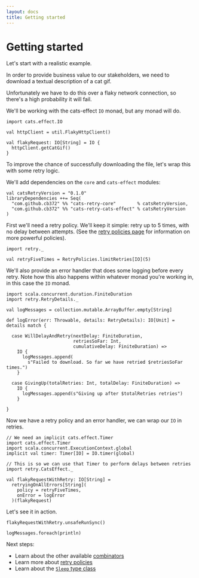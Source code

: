 ```yaml
---
layout: docs
title: Getting started
---
```


# Getting started

Let's start with a realistic example.

In order to provide business value to our stakeholders, we need to download a
textual description of a cat gif.

Unfortunately we have to do this over a flaky network connection, so there's a
high probability it will fail.

We'll be working with the cats-effect `IO` monad, but any monad will do.

```tut:book
import cats.effect.IO

val httpClient = util.FlakyHttpClient()

val flakyRequest: IO[String] = IO {
  httpClient.getCatGif()
}
```

To improve the chance of successfully downloading the file, let's wrap this with
some retry logic.

We'll add dependencies on the `core` and `cats-effect` modules:

```
val catsRetryVersion = "0.1.0"
libraryDependencies ++= Seq(
  "com.github.cb372" %% "cats-retry-core"        % catsRetryVersion,
  "com.github.cb372" %% "cats-retry-cats-effect" % catsRetryVersion
)
```

First we'll need a retry policy. We'll keep it simple: retry up to 5 times, with
no delay between attempts. (See the [retry policies page](policies.html) for
information on more powerful policies).

```tut:book
import retry._

val retryFiveTimes = RetryPolicies.limitRetries[IO](5)
```

We'll also provide an error handler that does some logging before every retry.
Note how this also happens within whatever monad you're working in, in this case
the `IO` monad.

```tut:book
import scala.concurrent.duration.FiniteDuration
import retry.RetryDetails._

val logMessages = collection.mutable.ArrayBuffer.empty[String]

def logError(err: Throwable, details: RetryDetails): IO[Unit] = details match {

  case WillDelayAndRetry(nextDelay: FiniteDuration,
                         retriesSoFar: Int,
                         cumulativeDelay: FiniteDuration) =>
    IO {
      logMessages.append(
        s"Failed to download. So far we have retried $retriesSoFar times.")
    }

  case GivingUp(totalRetries: Int, totalDelay: FiniteDuration) =>
    IO {
      logMessages.append(s"Giving up after $totalRetries retries")
    }

}
```

Now we have a retry policy and an error handler, we can wrap our `IO` in
retries.

```tut:book
// We need an implicit cats.effect.Timer
import cats.effect.Timer
import scala.concurrent.ExecutionContext.global
implicit val timer: Timer[IO] = IO.timer(global)

// This is so we can use that Timer to perform delays between retries
import retry.CatsEffect._

val flakyRequestWithRetry: IO[String] =
  retryingOnAllErrors[String](
    policy = retryFiveTimes,
    onError = logError
  )(flakyRequest)
```

Let's see it in action.

```tut
flakyRequestWithRetry.unsafeRunSync()

logMessages.foreach(println)
```

Next steps:

* Learn about the other available [combinators](combinators.html)
* Learn more about [retry policies](policies.html)
* Learn about the [`Sleep` type class](sleep.html)
